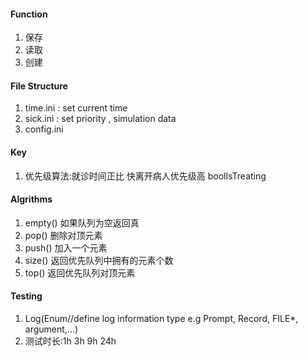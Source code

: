#### Function
1. 保存
2. 读取
3. 创建

#### File Structure
1. time.ini : set current time
2. sick.ini : set priority , simulation data
3. config.ini

#### Key
1. 优先级算法:就诊时间正比 快离开病人优先级高  boolIsTreating

#### Algrithms
1. empty() 如果队列为空返回真
2. pop() 删除对顶元素
3. push() 加入一个元素
4. size() 返回优先队列中拥有的元素个数
5. top() 返回优先队列对顶元素

#### Testing
1. Log(Enum//define log information type e.g Prompt, Record, FILE*, argument,...)
2. 测试时长:1h 3h 9h 24h
